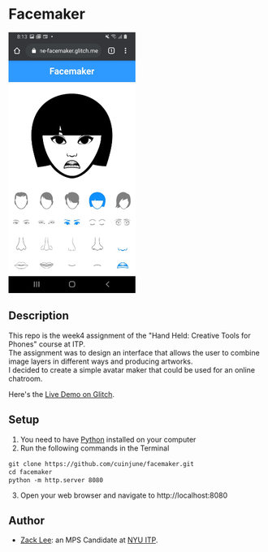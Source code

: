 # Facemaker
<img src="screenshot.jpeg" width="250"/>

## Description

This repo is the week4 assignment of the "Hand Held: Creative Tools for Phones" course at ITP.  
The assignment was to design an interface that allows the user to combine image layers in different ways and producing artworks.  
I decided to create a simple avatar maker that could be used for an online chatroom.

Here's the [Live Demo on Glitch](https://cuinjune-facemaker.glitch.me/).

## Setup

1. You need to have [Python](https://realpython.com/installing-python/) installed on your computer
2. Run the following commands in the Terminal
```
git clone https://github.com/cuinjune/facemaker.git
cd facemaker
python -m http.server 8080
```
3. Open your web browser and navigate to http://localhost:8080

## Author
* [Zack Lee](https://www.cuinjune.com/about): an MPS Candidate at [NYU ITP](https://itp.nyu.edu).

